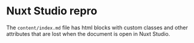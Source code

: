 # Nuxt Studio repro

The `content/index.md` file has html blocks with custom classes and other attributes that are lost when the document is open in Nuxt Studio.
